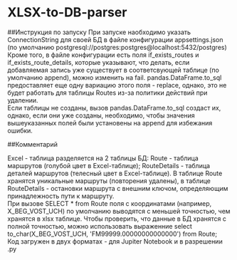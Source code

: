 # XLSX-to-DB-parser

##Инструкция по запуску
При запуске наобходимо указать ConnectionString для своей БД в файле конфигурации appsettings.json (по умолчанию postgresql://postgres:postgres@localhost:5432/postgres)  
Кроме того, в файле конфигурации есть поля if_exists_routes и if_exists_route_details, которые указывают, что делать, если добавляемая запись уже существует в соответсвующей таблице (по умолчанию append), можно изменить на fail. pandas.DataFrame.to_sql предоставляет еще одну вариацию этого поля - replace, однако, это не будет работать для таблицы Routes из-за политики действий при удалении.  
Если таблицы не созданы, вызов pandas.DataFrame.to_sql создаст их, однако, если они уже созданы, необходимо, чтобы значения вышеуказанных полей были установены на append для избежания ошибки.

##Комментарий

Excel - таблица разделяется на 2 таблицы БД: Route - таблица маршрутов (голубой цвет в Excel-таблице); RouteDetails - таблица деталей маршрутов (телесный цвет в Excel-таблице). В таблице Route хранятся уникальные маршруты (повторения удалены), в таблице RouteDetails - остановки маршрута с внешним ключом, определяющим принадлежность пути к маршруту.  
При вызове SELECT * from Route поля с координатами (например, X_BEG_VOST_UCH) по умолчанию выводятся с меньшей точностью, чем хранятся в xlsx таблице. Чтобы проверить, что данные в БД хранятся с полной точностью, можно использовать выраженние select to_char(X_BEG_VOST_UCH, 'FM99999.00000000000000') from Route;  
Код загружен в двух форматах - для Jupiter Notebook и в разрешении .py
